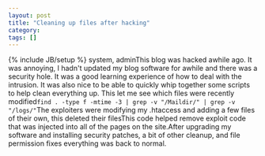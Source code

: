 ```yaml
---
layout: post
title: "Cleaning up files after hacking"
category:
tags: []
---
```

{% include JB/setup %}
system, adminThis blog was hacked awhile ago. It was annoying, I hadn't updated my blog software for awhile and there was a security hole. It was a good learning experience of how to deal with the intrusion. It was also nice to be able to quickly whip together some scripts to help clean everything up. This let me see which files were recently modified``find . -type f -mtime -3 | grep -v "/Maildir/" | grep -v "/logs/"``The exploiters were modifying my .htaccess and adding a few files of their own, this deleted their files<script src="https://gist.github.com/1491781.js?file=gistfile1.txt"> </script>This code helped remove exploit code that was injected into all of the pages on the site.<script src="https://gist.github.com/1491783.js?file=remove_code.rb"> </script>After upgrading my software and installing security patches, a bit of other cleanup, and file permission fixes everything was back to normal.